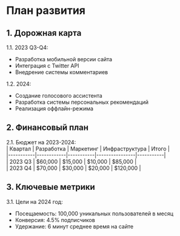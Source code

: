 # План развития

## 1. Дорожная карта
1.1. 2023 Q3-Q4:  
- Разработка мобильной версии сайта  
- Интеграция с Twitter API  
- Внедрение системы комментариев  

1.2. 2024:  
- Создание голосового ассистента  
- Разработка системы персональных рекомендаций  
- Реализация оффлайн-режима  

## 2. Финансовый план
2.1. Бюджет на 2023-2024:  
| Квартал   | Разработка | Маркетинг | Инфраструктура | Итого     |  
|-----------|------------|-----------|----------------|-----------|  
| 2023 Q3   | $60,000    | $15,000   | $10,000        | $85,000   |  
| 2023 Q4   | $70,000    | $30,000   | $20,000        | $120,000  |  

## 3. Ключевые метрики
3.1. Цели на 2024 год:  
- Посещаемость: 100,000 уникальных пользователей в месяц  
- Конверсия: 4.5% подписчиков  
- Удержание: 6 минут среднее время на сайте  